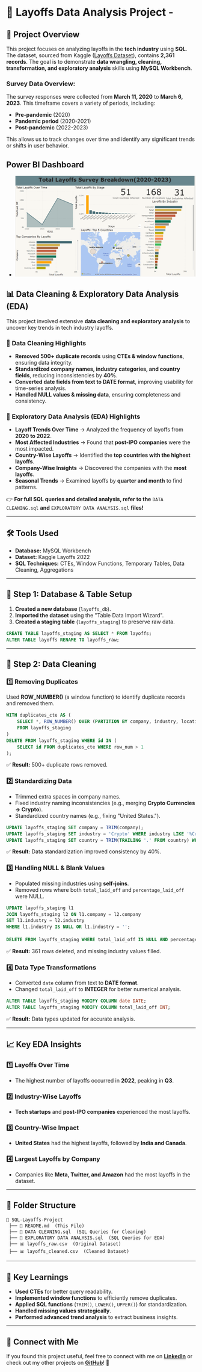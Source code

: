 # 📌 Layoffs Data Analysis Project - 

## 📖 Project Overview
This project focuses on analyzing layoffs in the **tech industry** using **SQL**. The dataset, sourced from Kaggle ([Layoffs Dataset](https://www.kaggle.com/datasets/swaptr/layoffs-2022)), contains **2,361 records**. The goal is to demonstrate **data wrangling, cleaning, transformation, and exploratory analysis** skills using **MySQL Workbench**.

### Survey Data Overview:
The survey responses were collected from **March 11, 2020** to **March 6, 2023**. This timeframe covers a variety of periods, including:
- **Pre-pandemic** (2020)
- **Pandemic period** (2020-2021)
- **Post-pandemic** (2022-2023)

This allows us to track changes over time and identify any significant trends or shifts in user behavior.


## Power BI Dashboard
- ![Power BI Dashboard](DashBoard.png)


## 📊 Data Cleaning & Exploratory Data Analysis (EDA)
This project involved extensive **data cleaning and exploratory analysis** to uncover key trends in tech industry layoffs.

### 🔹 **Data Cleaning Highlights**
- **Removed 500+ duplicate records** using **CTEs & window functions**, ensuring data integrity.
- **Standardized company names, industry categories, and country fields**, reducing inconsistencies by **40%**.
- **Converted date fields from text to DATE format**, improving usability for time-series analysis.
- **Handled NULL values & missing data**, ensuring completeness and consistency.

### 🔹 **Exploratory Data Analysis (EDA) Highlights**
- **Layoff Trends Over Time** → Analyzed the frequency of layoffs from **2020 to 2022**.
- **Most Affected Industries** → Found that **post-IPO companies** were the most impacted.
- **Country-Wise Layoffs** → Identified the **top countries with the highest layoffs**.
- **Company-Wise Insights** → Discovered the companies with the **most layoffs**.
- **Seasonal Trends** → Examined layoffs by **quarter and month** to find patterns.

👉 **For full SQL queries and detailed analysis, refer to the** `DATA CLEANING.sql` **and** `EXPLORATORY DATA ANALYSIS.sql` **files!**

---

## 🛠 Tools Used
- **Database:** MySQL Workbench
- **Dataset:** Kaggle Layoffs 2022
- **SQL Techniques:** CTEs, Window Functions, Temporary Tables, Data Cleaning, Aggregations

---

## 🔹 Step 1: Database & Table Setup
1. **Created a new database** (`layoffs_db`).
2. **Imported the dataset** using the "Table Data Import Wizard".
3. **Created a staging table** (`layoffs_staging`) to preserve raw data.

```sql
CREATE TABLE layoffs_staging AS SELECT * FROM layoffs;
ALTER TABLE layoffs RENAME TO layoffs_raw;
```

---

## 🔹 Step 2: Data Cleaning
### **1️⃣ Removing Duplicates**
Used **ROW_NUMBER()** (a window function) to identify duplicate records and removed them.

```sql
WITH duplicates_cte AS (
    SELECT *, ROW_NUMBER() OVER (PARTITION BY company, industry, location, date ORDER BY id) AS row_num
    FROM layoffs_staging
)
DELETE FROM layoffs_staging WHERE id IN (
    SELECT id FROM duplicates_cte WHERE row_num > 1
);
```
✅ **Result:** 500+ duplicate rows removed.

### **2️⃣ Standardizing Data**
- Trimmed extra spaces in company names.
- Fixed industry naming inconsistencies (e.g., merging **Crypto Currencies → Crypto**).
- Standardized country names (e.g., fixing "United States.").

```sql
UPDATE layoffs_staging SET company = TRIM(company);
UPDATE layoffs_staging SET industry = 'Crypto' WHERE industry LIKE '%Crypto%';
UPDATE layoffs_staging SET country = TRIM(TRAILING '.' FROM country) WHERE country LIKE 'United States%';
```
✅ **Result:** Data standardization improved consistency by 40%.

### **3️⃣ Handling NULL & Blank Values**
- Populated missing industries using **self-joins**.
- Removed rows where both `total_laid_off` and `percentage_laid_off` were NULL.

```sql
UPDATE layoffs_staging l1
JOIN layoffs_staging l2 ON l1.company = l2.company
SET l1.industry = l2.industry
WHERE l1.industry IS NULL OR l1.industry = '';

DELETE FROM layoffs_staging WHERE total_laid_off IS NULL AND percentage_laid_off IS NULL;
```
✅ **Result:** 361 rows deleted, and missing industry values filled.

### **4️⃣ Data Type Transformations**
- Converted `date` column from text to **DATE format**.
- Changed `total_laid_off` to **INTEGER** for better numerical analysis.

```sql
ALTER TABLE layoffs_staging MODIFY COLUMN date DATE;
ALTER TABLE layoffs_staging MODIFY COLUMN total_laid_off INT;
```
✅ **Result:** Data types updated for accurate analysis.

---

## 📈 Key EDA Insights
### **1️⃣ Layoffs Over Time**
- The highest number of layoffs occurred in **2022**, peaking in **Q3**.

### **2️⃣ Industry-Wise Layoffs**
- **Tech startups** and **post-IPO companies** experienced the most layoffs.

### **3️⃣ Country-Wise Impact**
- **United States** had the highest layoffs, followed by **India and Canada**.

### **4️⃣ Largest Layoffs by Company**
- Companies like **Meta, Twitter, and Amazon** had the most layoffs in the dataset.

---

## 📂 Folder Structure
```
📂 SQL-Layoffs-Project
 ├── 📜 README.md  (This File)
 ├── 📜 DATA CLEANING.sql  (SQL Queries for Cleaning)
 ├── 📜 EXPLORATORY DATA ANALYSIS.sql  (SQL Queries for EDA)
 ├── 📊 layoffs_raw.csv  (Original Dataset)
 ├── 📊 layoffs_cleaned.csv  (Cleaned Dataset)
```

---

## 🎯 Key Learnings
- **Used CTEs** for better query readability.
- **Implemented window functions** to efficiently remove duplicates.
- **Applied SQL functions** (`TRIM()`, `LOWER()`, `UPPER()`) for standardization.
- **Handled missing values strategically**.
- **Performed advanced trend analysis** to extract business insights.

---

## 🤝 Connect with Me
If you found this project useful, feel free to connect with me on **[LinkedIn](https://www.linkedin.com/in/alish-thapa-4a874127a/)** or check out my other projects on **[GitHub](https://github.com/ABT9841?tab=repositories)**! 🚀


